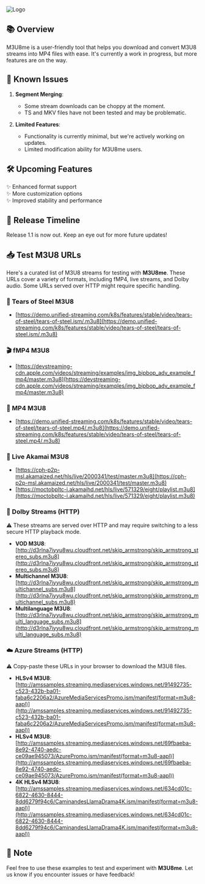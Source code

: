 ![Logo](https://github.com/user-attachments/assets/0be2b9aa-e000-4cca-95b8-35fe141a077c)

## 📚 Overview

M3U8me is a user-friendly tool that helps you download and convert M3U8 streams into MP4 files with ease. It's currently a work in progress, but more features are on the way.

## 🐛 Known Issues

1. **Segment Merging**:
   - Some stream downloads can be choppy at the moment.
   - TS and MKV files have not been tested and may be problematic.

2. **Limited Features**:
   - Functionality is currently minimal, but we're actively working on updates.
   - Limited modification ability for M3U8me users.

## 🛠️ Upcoming Features

✨ Enhanced format support  
✨ More customization options  
✨ Improved stability and performance

## 🚀 Release Timeline

Release 1.1 is now out. Keep an eye out for more future updates!

## 📥 Test M3U8 URLs

Here's a curated list of M3U8 streams for testing with **M3U8me**. These URLs cover a variety of formats, including fMP4, live streams, and Dolby audio. Some URLs served over HTTP might require specific handling.

### 🎥 Tears of Steel M3U8
- [https://demo.unified-streaming.com/k8s/features/stable/video/tears-of-steel/tears-of-steel.ism/.m3u8](https://demo.unified-streaming.com/k8s/features/stable/video/tears-of-steel/tears-of-steel.ism/.m3u8)

### 🎬 fMP4 M3U8
- [https://devstreaming-cdn.apple.com/videos/streaming/examples/img_bipbop_adv_example_fmp4/master.m3u8](https://devstreaming-cdn.apple.com/videos/streaming/examples/img_bipbop_adv_example_fmp4/master.m3u8)

### 📀 MP4 M3U8
- [https://demo.unified-streaming.com/k8s/features/stable/video/tears-of-steel/tears-of-steel.mp4/.m3u8](https://demo.unified-streaming.com/k8s/features/stable/video/tears-of-steel/tears-of-steel.mp4/.m3u8)

### 🔴 Live Akamai M3U8
- [https://cph-p2p-msl.akamaized.net/hls/live/2000341/test/master.m3u8](https://cph-p2p-msl.akamaized.net/hls/live/2000341/test/master.m3u8)
- [https://moctobpltc-i.akamaihd.net/hls/live/571329/eight/playlist.m3u8](https://moctobpltc-i.akamaihd.net/hls/live/571329/eight/playlist.m3u8)

### 🎵 Dolby Streams (HTTP)
⚠️ These streams are served over HTTP and may require switching to a less secure HTTP playback mode.

- **VOD M3U8**:
  [http://d3rlna7iyyu8wu.cloudfront.net/skip_armstrong/skip_armstrong_stereo_subs.m3u8](http://d3rlna7iyyu8wu.cloudfront.net/skip_armstrong/skip_armstrong_stereo_subs.m3u8)
- **Multichannel M3U8**:
  [http://d3rlna7iyyu8wu.cloudfront.net/skip_armstrong/skip_armstrong_multichannel_subs.m3u8](http://d3rlna7iyyu8wu.cloudfront.net/skip_armstrong/skip_armstrong_multichannel_subs.m3u8)
- **Multilanguage M3U8**:
  [http://d3rlna7iyyu8wu.cloudfront.net/skip_armstrong/skip_armstrong_multi_language_subs.m3u8](http://d3rlna7iyyu8wu.cloudfront.net/skip_armstrong/skip_armstrong_multi_language_subs.m3u8)

### ☁️ Azure Streams (HTTP)
⚠️ Copy-paste these URLs in your browser to download the M3U8 files.

- **HLSv4 M3U8**:
  [http://amssamples.streaming.mediaservices.windows.net/91492735-c523-432b-ba01-faba6c2206a2/AzureMediaServicesPromo.ism/manifest(format=m3u8-aapl)](http://amssamples.streaming.mediaservices.windows.net/91492735-c523-432b-ba01-faba6c2206a2/AzureMediaServicesPromo.ism/manifest(format=m3u8-aapl))
- **HLSv4 M3U8**:
  [http://amssamples.streaming.mediaservices.windows.net/69fbaeba-8e92-4740-aedc-ce09ae945073/AzurePromo.ism/manifest(format=m3u8-aapl)](http://amssamples.streaming.mediaservices.windows.net/69fbaeba-8e92-4740-aedc-ce09ae945073/AzurePromo.ism/manifest(format=m3u8-aapl))
- **4K HLSv4 M3U8**:
  [http://amssamples.streaming.mediaservices.windows.net/634cd01c-6822-4630-8444-8dd6279f94c6/CaminandesLlamaDrama4K.ism/manifest(format=m3u8-aapl)](http://amssamples.streaming.mediaservices.windows.net/634cd01c-6822-4630-8444-8dd6279f94c6/CaminandesLlamaDrama4K.ism/manifest(format=m3u8-aapl))

## 📌 Note

Feel free to use these examples to test and experiment with **M3U8me**. Let us know if you encounter issues or have feedback!
